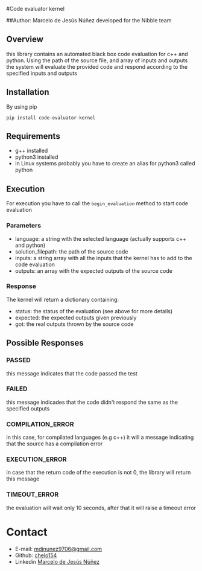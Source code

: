 #Code evaluator kernel

##Author: Marcelo de Jesús Núñez
developed for the Nibble team

## Overview
this library contains an automated black box 
code evaluation for c++ and python. 
Using the path of the source file, and array of inputs and 
outputs the system will evaluate the provided code and respond
according to the specified inputs and outputs

## Installation

By using pip

`pip install code-evaluator-kernel`

## Requirements
- g++ installed
- python3 installed
- in Linux systems probably you have to create an alias for python3 called python

## Execution

For execution you have to call the `begin_evaluation` method to start code evaluation

### Parameters
- language: a string with the selected language (actually supports c++ and python)
- solution_filepath: the path of the source code
- inputs: a string array with all the inputs that the kernel has to add to the code evaluation
- outputs: an array with the expected outputs of the source code

### Response

The kernel will return a dictionary containing:
- status: the status of the evaluation (see above for more details)
- expected: the expected outputs given previously
- got: the real outputs thrown by the source code

## Possible Responses

### PASSED
this message indicates that the code passed the test

### FAILED
this message indicades that the code didn't respond the same as the 
specified outputs

### COMPILATION_ERROR
in this case, for compilated languages (e.g c++) it will
a message indicating that the source has a compilation error

### EXECUTION_ERROR
in case that the return code of the execution is not 0, the library
will return this message

### TIMEOUT_ERROR
the evaluation will wait only 10 seconds, after that it 
will raise a timeout error

# Contact
- E-mail: [mdjnunez9706@gmail.com](mdjnunez9706@gmail.com)
- Github: [chelo154](https://github.com/chelo154)
- Linkedin [Marcelo de Jesús Núñez](https://www.linkedin.com/in/marcelo-de-jesús-nuñez-490b05191/)